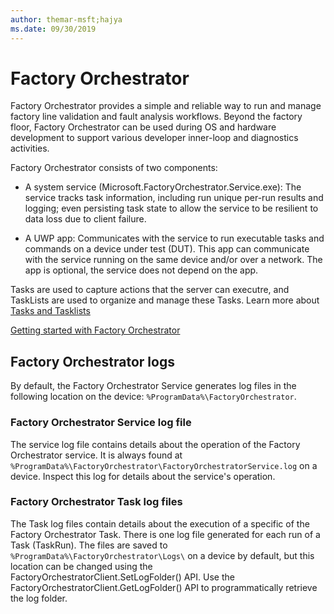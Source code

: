 ```yaml
---
author: themar-msft;hajya
ms.date: 09/30/2019
---
```


# Factory Orchestrator

Factory Orchestrator provides a simple and reliable way to run and manage factory line validation and fault analysis workflows. Beyond the factory floor, Factory Orchestrator can be used during OS and hardware development to support various developer inner-loop and diagnostics activities.

Factory Orchestrator consists of two components:

- A system service (Microsoft.FactoryOrchestrator.Service.exe): The service tracks task information, including run unique per-run results and logging; even persisting task state to allow the service to be resilient to data loss due to client failure.

- A UWP app: Communicates with the service to run executable tasks and commands on a device under test (DUT). This app can communicate with the service running on the same device and/or over a network. The app is optional, the service does not depend on the app.

Tasks are used to capture actions that the server can executre, and TaskLists are used to organize and manage these Tasks. Learn more about [Tasks and Tasklists](tasks-and-tasklists.md)

[Getting started with Factory Orchestrator](get-started-with-factory-orchestrator.md)

## Factory Orchestrator logs

By default, the Factory Orchestrator Service generates log files in the following location on the device: `%ProgramData%\FactoryOrchestrator`.

### Factory Orchestrator Service log file

The service log file contains details about the operation of the Factory Orchestrator service. It is always found at `%ProgramData%\FactoryOrchestrator\FactoryOrchestratorService.log` on a device. Inspect this log for details about the service's operation.

### Factory Orchestrator Task log files

The Task log files contain details about the execution of a specific of the Factory Orchestrator Task. There is one log file generated for each run of a Task (TaskRun). The files are saved to `%ProgramData%\FactoryOrchestrator\Logs\` on a device by default, but this location can be changed using the FactoryOrchestratorClient.SetLogFolder() API. Use the FactoryOrchestratorClient.GetLogFolder() API to programmatically retrieve the log folder.
